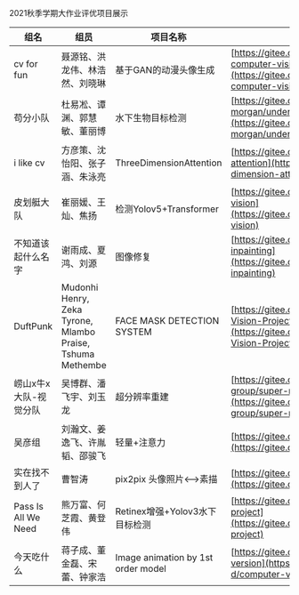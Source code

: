 2021秋季学期大作业评优项目展示

| 组名 | 组员 | 项目名称 | 项目地址 |
| --- | --- | --- | --- |
| cv for fun | 聂源铭、洪龙伟、林浩然、刘晓琳 | 基于GAN的动漫头像生成 | [https://gitee.com/vanitynie/ouc-computer-vision-2021](https://gitee.com/vanitynie/ouc-computer-vision-2021) |
| 苟分小队 | 杜易凇、谭渊、郭慧敏、董丽博 | 水下生物目标检测 | [https://gitee.com/david-morgan/underwater-target-detection](https://gitee.com/david-morgan/underwater-target-detection) |
| i like cv | 方彦策、沈怡阳、张子涵、朱泳亮 | ThreeDimensionAttention | [https://gitee.com/aclock/three-dimension-attention](https://gitee.com/aclock/three-dimension-attention) |
| 皮划艇大队 | 崔丽媛、王灿、焦扬 | 检测Yolov5+Transformer | [https://gitee.com/CuiLiyuan121/computer-vision](https://gitee.com/CuiLiyuan121/computer-vision) |
| 不知道该起什么名字 | 谢雨成、夏鸿、刘源 | 图像修复 | [https://gitee.com/Te4P0t/ReLaMa-Image-inpainting](https://gitee.com/Te4P0t/ReLaMa-Image-inpainting) |
| DuftPunk | Mudonhi Henry, Zeka Tyrone, Mlambo Praise, Tshuma Methembe | FACE MASK DETECTION SYSTEM | [https://gitee.com/TyroneZeka/Computer-Vision-Project](https://gitee.com/TyroneZeka/Computer-Vision-Project) |
| 崂山x牛x大队-视觉分队 | 吴博群、潘飞宇、刘玉龙 | 超分辨率重建 | [https://gitee.com/ouc-505-vision-group/super-resolution-reconstruction](https://gitee.com/ouc-505-vision-group/super-resolution-reconstruction) |
| 吴彦组 | 刘瀚文、姜逸飞、许胤韬、邵骏飞 | 轻量+注意力 | [https://gitee.com/wave01/cv2021](https://gitee.com/wave01/cv2021) |
| 实在找不到人了 | 曹智涛 | pix2pix 头像照片<-->素描 | [https://gitee.com/haraler/happy-cv](https://gitee.com/haraler/happy-cv) |
| Pass Is All We Need | 熊万富、何芝霞、黄登伟 | Retinex增强+Yolov3水下目标检测 | [https://gitee.com/MAXpower8848/visual-project](https://gitee.com/MAXpower8848/visual-project) |
| 今天吃什么 | 蒋子成、董金磊、宋蕾、钟家浩 | Image animation by 1st order model | [https://gitee.com/paipai-d/computer-version](https://gitee.com/paipai-d/computer-version) |

